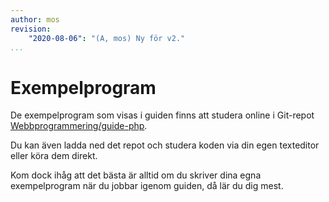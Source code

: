 ```yaml
---
author: mos
revision:
    "2020-08-06": "(A, mos) Ny för v2."
...
```

Exempelprogram
==================================

De exempelprogram som visas i guiden finns att studera online i Git-repot [Webbprogrammering/guide-php](https://github.com/Webbprogrammering/guide-php).

Du kan även ladda ned det repot och studera koden via din egen texteditor eller köra dem direkt.

Kom dock ihåg att det bästa är alltid om du skriver dina egna exempelprogram när du jobbar igenom guiden, då lär du dig mest.

<!--more-->
